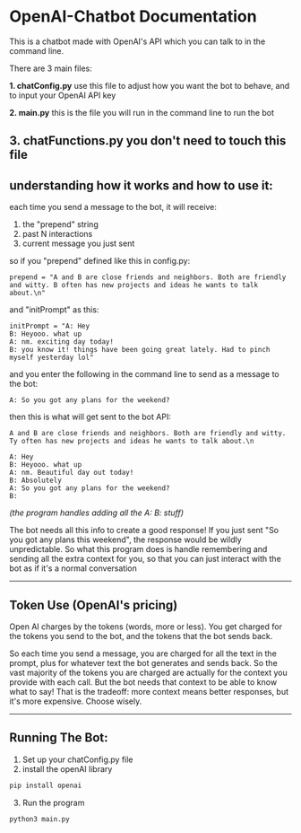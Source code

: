 
# OpenAI-Chatbot Documentation

This is a chatbot made with OpenAI's API which you can talk to in the command line.

There are 3 main files:

**1. chatConfig.py**
use this file to adjust how you want the bot to behave, and to input your OpenAI API key

**2. main.py**
this is the file you will run in the command line to run the bot

**3. chatFunctions.py**
you don't need to touch this file
---

## understanding how it works and how to use it:

each time you send a message to the bot, it will receive:
1. the "prepend" string
2. past N interactions
3. current message you just sent
 
so if you "prepend" defined like this in config.py:
```
prepend = "A and B are close friends and neighbors. Both are friendly and witty. B often has new projects and ideas he wants to talk about.\n"
```
and "initPrompt" as this:
```
initPrompt = "A: Hey
B: Heyooo. what up
A: nm. exciting day today!
B: you know it! things have been going great lately. Had to pinch myself yesterday lol"
```
and you enter the following in the command line to send as a message to the bot:
```
A: So you got any plans for the weekend? 
```
then this is what will get sent to the bot API:
```
A and B are close friends and neighbors. Both are friendly and witty. Ty often has new projects and ideas he wants to talk about.\n

A: Hey
B: Heyooo. what up
A: nm. Beautiful day out today!
B: Absolutely
A: So you got any plans for the weekend? 
B: 
```
*(the program handles adding all the A: B: stuff)*

The bot needs all this info to create a good response! If you just sent "So you got any plans this weekend", the response would be wildly unpredictable. So what this program does is handle remembering and sending  all the extra context for you, so that you can just interact with the bot as if it's a normal conversation

---
## Token Use (OpenAI's pricing)

Open AI  charges by the tokens (words, more or less). You get charged for the tokens you send to the bot, and the tokens that the bot sends back.

So each time you send a message, you are charged for all the text in the prompt, plus for whatever text the bot generates and sends back. So the vast majority of the tokens you are charged are actually for the context you provide with each call. But the bot needs that context to be able to know what to say! That is the tradeoff: more context means better responses, but it's more expensive. Choose wisely.

---
## Running The Bot:

1. Set up your chatConfig.py file
2. install the openAI library
```bash
pip install openai
```
3. Run the program
```bash
python3 main.py
```